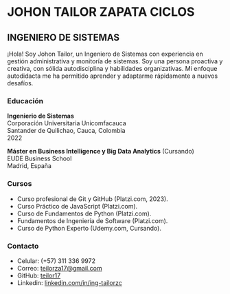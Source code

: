 # JOHON TAILOR ZAPATA CICLOS
## INGENIERO DE SISTEMAS

¡Hola! Soy Johon Tailor, un Ingeniero de Sistemas con experiencia en gestión administrativa y monitoría de sistemas. Soy una persona proactiva y creativa, con sólida autodisciplina y habilidades organizativas. Mi enfoque autodidacta me ha permitido aprender y adaptarme rápidamente a nuevos desafíos.

### Educación
**Ingenierio de Sistemas**  
Corporación Universitaria Unicomfacauca  
Santander de Quilichao, Cauca, Colombia  
2022

**Máster en Business Intelligence y Big Data Analytics** (Cursando)  
EUDE Business School  
Madrid, España

### Cursos
- Curso profesional de Git y GitHub (Platzi.com, 2023).
- Curso Práctico de JavaScript (Platzi.com).
- Curso de Fundamentos de Python (Platzi.com).
- Fundamentos de Ingeniería de Software (Platzi.com).
- Curso de Python Experto (Udemy.com, Cursando).

### Contacto
- Celular: (+57) 311 336 9972
- Correo: [teilorza17@gmail.com](mailto:teilorza17@gmail.com)
- GitHub: [teilor17](https://github.com/teilor17)
- Linkedin: [linkedin.com/in/ing-tailorzc](https://www.linkedin.com/in/ing-tailorzc)

